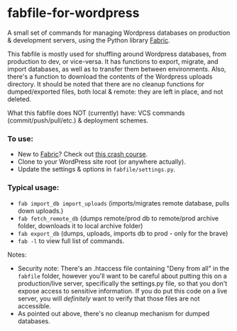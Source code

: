 fabfile-for-wordpress
=====================

A small set of commands for managing Wordpress databases on production &amp; development servers, using the Python library [Fabric](http://fabfile.org).

This fabfile is mostly used for shuffling around Wordpress databases, from production to dev, or vice-versa. It has functions to export, migrate, and import databases, as well as to transfer them between environments. Also, there's a function to download the contents of the Wordpress uploads directory. It should be noted that there are no cleanup functions for dumped/exported files, both local & remote: they are left in place, and not deleted.

What this fabfile does NOT (currently) have: VCS commands (commit/push/pull/etc.) & deployment schemes.

### To use: ###

- New to [Fabric](http://fabfile.org)? Check out [this crash course](https://gist.github.com/DavidWittman/1886632).
- Clone to your WordPress site root (or anywhere actually).
- Update the settings & options in `fabfile/settings.py`.

### Typical usage: ###

- `fab import_db import_uploads` (imports/migrates remote database, pulls down uploads.)
- `fab fetch_remote_db` (dumps remote/prod db to remote/prod archive folder, downloads it to local archive folder)
- `fab export_db` (dumps, uploads, imports db to prod - only for the brave)
- `fab -l` to view full list of commands.

Notes:
- Security note: There's an .htaccess file containing "Deny from all" in the `fabfile` folder, however you'll want to be careful about putting this on a production/live server, specifically the settings.py file, so that you don't expose access to sensitive information. If you do put this code on a live server, you will *definitely* want to verify that those files are not accessible.
- As pointed out above, there's no cleanup mechanism for dumped databases.
